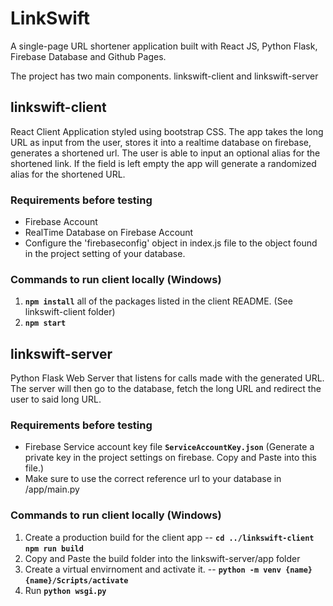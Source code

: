 # LinkSwift
A single-page URL shortener application built with React JS, Python Flask, Firebase Database and Github Pages.

The project has two main components. linkswift-client and linkswift-server

## linkswift-client
React Client Application styled using bootstrap CSS. The app takes the long URL as input from the user, stores it into a realtime database on firebase, generates a shortened url. The user is able to input an optional alias for the shortened link. If the field is left empty the app will generate a randomized alias for the shortened URL. 

### Requirements before testing
- Firebase Account
- RealTime Database on Firebase Account
- Configure the 'firebaseconfig' object in index.js file to the object found in the project setting of your database.
### Commands to run client locally (Windows)
1. **`npm install`** all of the packages listed in the client README. (See linkswift-client folder)
2. **`npm start`**


## linkswift-server
Python Flask Web Server that listens for calls made with the generated URL. The server will then go to the database, fetch the long URL and redirect the user to said long URL.

### Requirements before testing 
- Firebase Service account key file **`ServiceAccountKey.json`** (Generate a private key in the project settings on firebase. Copy and Paste into this file.)
- Make sure to use the correct reference url to your database in /app/main.py
### Commands to run client locally (Windows)
1. Create a production build for the client app
-- **`cd ../linkswift-client`** **`npm run build`**
2. Copy and Paste the build folder into the linkswift-server/app folder
3. Create a virtual envirnoment and activate it.
-- **`python -m venv {name}`** **`{name}/Scripts/activate`**
4. Run **`python wsgi.py`**


